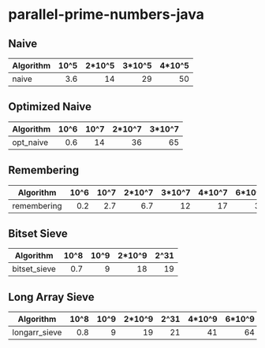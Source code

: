 # parallel-prime-numbers-java

## Naive

| Algorithm     |   10^5 | 2*10^5 | 3*10^5 | 4*10^5 |
| ------------- |-------:|-------:|-------:|-------:|
| naive         |    3.6 |     14 |     29 |     50 |

## Optimized Naive

| Algorithm     |   10^6 |   10^7 | 2*10^7 | 3*10^7 |
| ------------- |-------:|-------:|-------:|-------:|
| opt_naive     |    0.6 |     14 |     36 |     65 |

## Remembering

| Algorithm     |   10^6 |   10^7 | 2*10^7 | 3*10^7 | 4*10^7 | 6*10^7 | 8*10^7 |   10^8 |
| ------------- |-------:|-------:|-------:|-------:|-------:|-------:|-------:|-------:|
| remembering   |    0.2 |    2.7 |    6.7 |     12 |     17 |     31 |     44 |     62 |

## Bitset Sieve

| Algorithm     |   10^8 |   10^9 | 2*10^9 |   2^31 |
| ------------- |-------:|-------:|-------:|-------:|
| bitset_sieve  |    0.7 |      9 |     18 |     19 |

## Long Array Sieve

| Algorithm     |   10^8 |   10^9 | 2*10^9 |   2^31 | 4*10^9 | 6*10^9 |
| ------------- |-------:|-------:|-------:|-------:|-------:|-------:|
| longarr_sieve |    0.8 |      9 |     19 |     21 |     41 |     64 |
